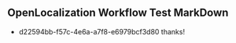 ## OpenLocalization Workflow Test MarkDown
* d22594bb-f57c-4e6a-a7f8-e6979bcf3d80 
thanks!<!--HONumber=Mar16_HO1-->
